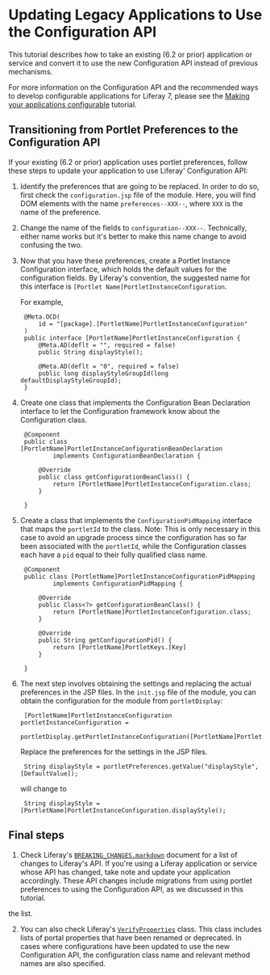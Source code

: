 # Updating Legacy Applications to Use the Configuration API [](id=updating-legacy-applications-to-use-the-configuration-api)

This tutorial describes how to take an existing (6.2 or prior) application or
service and convert it to use the new Configuration API instead of previous mechanisms.

For more information on the Configuration API and the recommended ways to
develop configurable applications for Liferay 7, please see the
[Making your applications configurable](/develop/tutorials/-/knowledge_base/7-0/making-your-applications-configurable)
tutorial.

## Transitioning from Portlet Preferences to the Configuration API [](id=transitioning-from-portlet-preferences-to-the-configuration-api)

If your existing (6.2 or prior) application uses portlet preferences, follow
these steps to update your application to use Liferay' Configuration API:

1. Identify the preferences that are going to be replaced. In order to do so,
   first check the `configuration.jsp` file of the module. Here, you will find
   DOM elements with the name `preferences--XXX--`, where `XXX` is the name of
   the preference.

2. Change the name of the fields to `configuration--XXX--`. Technically, either
   name works but it's better to make this name change to avoid confusing the
   two.

3. Now that you have these preferences, create a Portlet Instance Configuration
   interface, which holds the default values for the configuration fields. By
   Liferay's convention, the suggested name for this interface is
   `[Portlet Name]PortletInstanceConfiguration`.

    For example,

        @Meta.OCD(
            id = "[package].[PortletName]PortletInstanceConfiguration"
        )
        public interface [PortletName]PortletInstanceConfiguration {
            @Meta.AD(deflt = "", required = false)
            public String displayStyle();

            @Meta.AD(deflt = "0", required = false)
            public long displayStyleGroupId(long defaultDisplayStyleGroupId);
        }

4. Create one class that implements the Configuration Bean Declaration
   interface to let the Configuration framework know about the Configuration
   class.

        @Component
        public class [PortletName]PortletInstanceConfigurationBeanDeclaration
                implements ConfigurationBeanDeclaration {

            @Override
            public class getConfigurationBeanClass() {
                return [PortletName]PortletInstanceConfiguration.class;
            }

        }

5. Create a class that implements the `ConfigurationPidMapping` interface that
   maps the `portletId` to the class. Note: This is only necessary in this case
   to avoid an upgrade process since the configuration has so far been
   associated with the `portletId`, while the Configuration classes each have a
   `pid` equal to their fully qualified class name.

        @Component
        public class [PortletName]PortletInstanceConfigurationPidMapping
                implements ConfigurationPidMapping {

            @Override
            public Class<?> getConfigurationBeanClass() {
                return [PortletName]PortletInstanceConfiguration.class;
            }

            @Override
            public String getConfigurationPid() {
                return [PortletName]PortletKeys.[Key]
            }

        }

6. The next step involves obtaining the settings and replacing the actual
   preferences in the JSP files. In the `init.jsp` file of the module, you can
   obtain the configuration for the module from `portletDisplay`:

        [PortletName]PortletInstanceConfiguration portletInstanceConfiguration = 
        portletDisplay.getPortletInstanceConfiguration([PortletName]PortletInstanceConfiguration.class);

    Replace the preferences for the settings in the JSP files.

        String displayStyle = portletPreferences.getValue("displayStyle", [DefaultValue]);

    will change to

        String displayStyle = [PortletName]PortletInstanceConfiguration.displayStyle();

## Final steps [](id=final-steps)

1. Check Liferay's
   [`BREAKING_CHANGES.markdown`](https://github.com/liferay/liferay-portal/blob/7.0.x/readme/7.0/BREAKING_CHANGES.markdown)
   document for a list of changes to Liferay's API. If you're using a Liferay
   application or service whose API has changed, take note and update your
   application accordingly. These API changes include migrations from using
   portlet preferences to using the Configuration API, as we discussed in this
   tutorial.

the list.

2. You can also check Liferay's
   [`VerifyProperties`](https://github.com/liferay/liferay-portal/blob/7.0.x/portal-impl/src/com/liferay/portal/verify/VerifyProperties.java)
   class. This class includes lists of portal properties that have been renamed
   or deprecated. In cases where configurations have been updated to use the
   new Configuration API, the configuration class name and relevant method
   names are also specified.
